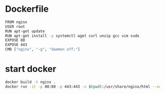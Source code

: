 # Dockerfile

```bash
FROM nginx
USER root
RUN apt-get update
RUN apt-get install -y systemctl wget curl unzip gcc vim sudo
EXPOSE 80
EXPOSE 443
CMD ["nginx", "-g", "daemon off;"]
```

# start docker

```bash
docker build -t nginx .
docker run -it -p 80:80 -p 443:443 -v $(pwd):/usr/share/nginx/html --name nginx nginx
```
